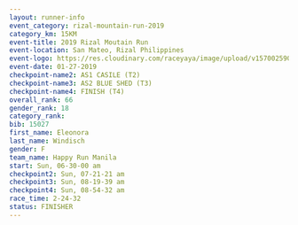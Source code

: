 ```yaml
---
layout: runner-info 
event_category: rizal-mountain-run-2019 
category_km: 15KM 
event-title: 2019 Rizal Moutain Run 
event-location: San Mateo, Rizal Philippines 
event-logo: https://res.cloudinary.com/raceyaya/image/upload/v1570025909/logo/rizal-mountain_gkfete.jpg 
event-date: 01-27-2019 
checkpoint-name2: AS1 CASILE (T2) 
checkpoint-name3: AS2 BLUE SHED (T3) 
checkpoint-name4: FINISH (T4) 
overall_rank: 66
gender_rank: 18
category_rank: 
bib: 15027
first_name: Eleonora
last_name: Windisch
gender: F
team_name: Happy Run Manila
start: Sun, 06-30-00 am
checkpoint2: Sun, 07-21-21 am
checkpoint3: Sun, 08-19-39 am
checkpoint4: Sun, 08-54-32 am
race_time: 2-24-32
status: FINISHER
---
```

